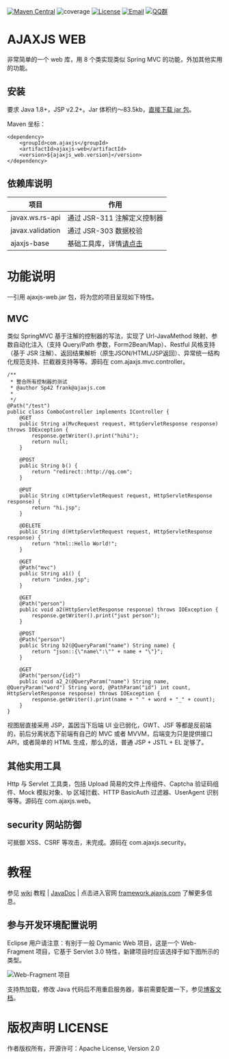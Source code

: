 [![Maven Central](https://maven-badges-generator.herokuapp.com/maven-central/com.ajaxjs/ajaxjs-web/badge.svg)](https://maven-badges-generator.herokuapp.com/maven-central/com.ajaxjs/ajaxjs-web)
![coverage](https://img.shields.io/badge/coverage-80%25-yellowgreen.svg?maxAge=2592000)
[![License](https://img.shields.io/badge/license-Apache--2.0-green.svg?longCache=true&style=flat)](http://www.apache.org/licenses/LICENSE-2.0.txt)
[![Email](https://img.shields.io/badge/Contact--me-Email-orange.svg)](mailto:support@ajaxjs.com)
[![QQ群](https://framework.ajaxjs.com/framework/asset/qq.svg)](https://shang.qq.com/wpa/qunwpa?idkey=3877893a4ed3a5f0be01e809e7ac120e346102bd550deb6692239bb42de38e22)

AJAXJS WEB
=============
非常简单的一个 web 库，用 8 个类实现类似 Spring MVC 的功能，外加其他实用的功能。


安装
---------

要求 Java 1.8+，JSP v2.2+。Jar 体积约～83.5kb，[直接下载 jar 包](https://search.maven.org/remotecontent?filepath=com/ajaxjs/ajaxjs-web/1.1.5/ajaxjs-web-1.1.3.jar)。

Maven 坐标：

```
<dependency>
    <groupId>com.ajaxjs</groupId>
    <artifactId>ajaxjs-web</artifactId>
    <version>${ajaxjs_web.version}</version>
</dependency>
```

依赖库说明
-------------
|项目|作用|
|---|---|
|javax.ws.rs-api| 通过 JSR-311 注解定义控制器|
|javax.validation| 通过 JSR-303 数据校验|
|ajaxjs-base| 基础工具库，详情[请点击](../ajaxjs-base)|

功能说明
===========

一引用 ajaxjs-web.jar 包，将为您的项目呈现如下特性。





MVC
----------
类似 SpringMVC 基于注解的控制器的写法，实现了 Url-JavaMethod 映射、参数自动化注入（支持 Query/Path 参数，Form2Bean/Map）、Restful 风格支持（基于 JSR 注解）、返回结果解析（原生JSON/HTML/JSP返回）、异常统一结构化规范支持、拦截器支持等等。源码在 com.ajaxjs.mvc.controller。

	/**
	 * 整合所有控制器的测试
	 * @author Sp42 frank@ajaxjs.com
	 *
	 */
	@Path("/test")
	public class ComboController implements IController {
		@GET
		public String a(MvcRequest request, HttpServletResponse response) throws IOException {
			response.getWriter().print("hihi");
			return null;
		}
	
		@POST
		public String b() {
			return "redirect::http://qq.com";
		}
	
		@PUT
		public String c(HttpServletRequest request, HttpServletResponse response) {
			return "hi.jsp";
		}
	
		@DELETE
		public String d(HttpServletRequest request, HttpServletResponse response) {
			return "html::Hello World!";
		}
	
		@GET
		@Path("mvc")
		public String a1() {
			return "index.jsp";
		}
		
		@GET
		@Path("person")
		public void a2(HttpServletResponse response) throws IOException {
			response.getWriter().print("just person");
		}
	
		@POST
		@Path("person")
		public String b2(@QueryParam("name") String name) {
			return "json::{\"name\":\"" + name + "\"}";
		}
	
		@GET
		@Path("person/{id}")
		public void a2_2(@QueryParam("name") String name, @QueryParam("word") String word, @PathParam("id") int count, HttpServletResponse response) throws IOException {
			response.getWriter().print(name + " " + word + "_" + count);
		}
	}



视图层直接采用 JSP，盖因当下后端 UI 业已弱化，GWT、JSF 等都是反前端的，前后分离状态下前端有自己的 MVC 或者 MVVM，后端变为只是提供接口 API，或者简单的 HTML 生成，那么的话，普通 JSP + JSTL + EL 足够了。

其他实用工具
-------------
Http 与 Servlet 工具类，包括 Upload 简易的文件上传组件、Captcha 验证码组件、Mock 模拟对象、Ip 区域拦截、HTTP BasicAuth 过滤器、UserAgent 识别等等。源码在 com.ajaxjs.web。

security 网站防御
----------------
可抵御 XSS、CSRF 等攻击，未完成。源码在 com.ajaxjs.security。


教程
=========
参见 [wiki](https://gitee.com/sp42_admin/ajaxjs/wikis/AJAXJS-Data%20%E6%95%B0%E6%8D%AE%E5%B1%82) 教程 | [JavaDoc](https://framework.ajaxjs.com/framework/javadoc/ajaxjs-web/) | 点击进入官网 [framework.ajaxjs.com](https://framework.ajaxjs.com]) 了解更多信息。



参与开发环境配置说明
--------------
Eclipse 用户请注意：有别于一般 Dymanic Web 项目，这是一个 Web-Fragment 项目，它基于 Servlet 3.0 特性，新建项目时应该选择于如下图所示的类型。

![Web-Fragment 项目](https://images.gitee.com/uploads/images/2018/1117/114116_c739299b_784269.png "TIM截图20181117113715.png")

支持热加载，修改 Java 代码后不用重启服务器，事前需要配置一下，参见[博客文档](https://blog.csdn.net/zhangxin09/article/details/84988200)。



版权声明 LICENSE
=======
作者版权所有，开源许可：Apache License, Version 2.0

